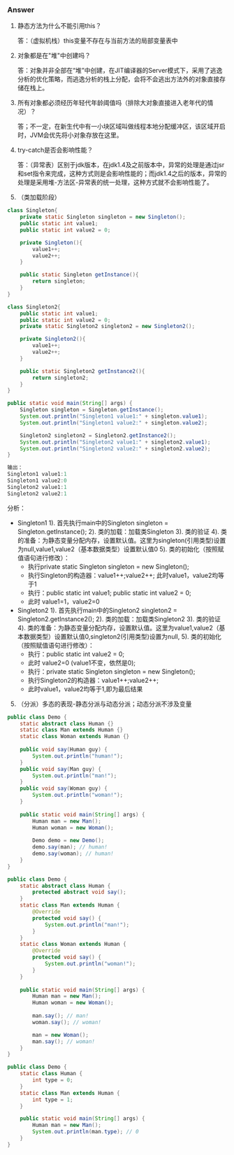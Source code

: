 ### Answer

1. 静态方法为什么不能引用this？

   答：（虚拟机栈）this变量不存在与当前方法的局部变量表中

2. 对象都是在"堆"中创建吗？

   答：对象并非全部在“堆”中创建，在JIT编译器的Server模式下，采用了逃逸分析的优化策略，而逃逸分析的栈上分配，会将不会逃出方法外的对象直接存储在栈上。

3. 所有对象都必须经历年轻代年龄阈值吗（排除大对象直接进入老年代的情况）？

   答；不一定，在新生代中有一小块区域叫做线程本地分配缓冲区，该区域开启时，JVM会优先将小对象存放在这里。

4. try-catch是否会影响性能？

   答：（异常表）区别于jdk版本，在jdk1.4及之前版本中，异常的处理是通过jsr和set指令来完成，这种方式则是会影响性能的；而jdk1.4之后的版本，异常的处理是采用堆-方法区-异常表的统一处理，这种方式就不会影响性能了。

5. （类加载阶段）

```java
class Singleton{
    private static Singleton singleton = new Singleton();
    public static int value1;
    public static int value2 = 0;

    private Singleton(){
        value1++;
        value2++;
    }

    public static Singleton getInstance(){
        return singleton;
    }
}
```

```java
class Singleton2{
    public static int value1;
    public static int value2 = 0;
    private static Singleton2 singleton2 = new Singleton2();

    private Singleton2(){
        value1++;
        value2++;
    }

    public static Singleton2 getInstance2(){
        return singleton2;
    }
}
```

```java
public static void main(String[] args) {
    Singleton singleton = Singleton.getInstance();
    System.out.println("Singleton1 value1:" + singleton.value1);
    System.out.println("Singleton1 value2:" + singleton.value2);

    Singleton2 singleton2 = Singleton2.getInstance2();
    System.out.println("Singleton2 value1:" + singleton2.value1);
    System.out.println("Singleton2 value2:" + singleton2.value2);
}

输出：
Singleton1 value1:1
Singleton1 value2:0
Singleton2 value1:1
Singleton2 value2:1
```

 分析：

 - Singleton1
   1). 首先执行main中的Singleton singleton = Singleton.getInstance(); 
    2). 类的加载：加载类Singleton 
    3). 类的验证 
    4). 类的准备：为静态变量分配内存，设置默认值。这里为singleton(引用类型)设置为null,value1,value2（基本数据类型）设置默认值0 
    5). 类的初始化（按照赋值语句进行修改）： 
   - 执行private static Singleton singleton = new Singleton(); 
   - 执行Singleton的构造器：value1++;value2++; 此时value1，value2均等于1 
   - 执行：public static int value1; public static int value2 = 0; 
   - 此时 value1=1，value2=0
- Singleton2
  1). 首先执行main中的Singleton2 singleton2 = Singleton2.getInstance2(); 
  2). 类的加载：加载类Singleton2 
  3). 类的验证 
  4). 类的准备：为静态变量分配内存，设置默认值。这里为value1,value2（基本数据类型）设置默认值0,singleton2(引用类型)设置为null, 
  5). 类的初始化（按照赋值语句进行修改）： 
    - 执行：public static int value2 = 0; 
    - 此时 value2=0 (value1不变，依然是0); 
    - 执行：private static Singleton singleton = new Singleton(); 
    - 执行Singleton2的构造器：value1++;value2++; 
    - 此时value1，value2均等于1,即为最后结果

5. （分派）多态的表现-静态分派与动态分派；动态分派不涉及变量

```java
public class Demo {
    static abstract class Human {}
    static class Man extends Human {}
    static class Woman extends Human {}
 
    public void say(Human guy) {
        System.out.println("human!");
    }
    public void say(Man guy) {
        System.out.println("man!");
    }
    public void say(Woman guy) {
        System.out.println("woman!");
    }
 
    public static void main(String[] args) {
        Human man = new Man();
        Human woman = new Woman();
 
        Demo demo = new Demo();
        demo.say(man); // human!
        demo.say(woman); // human!
    }
}
```

```java
public class Demo {
    static abstract class Human {
        protected abstract void say();
    }
    static class Man extends Human {
        @Override
        protected void say() {
            System.out.println("man!");
        }
    }
    static class Woman extends Human {
        @Override
        protected void say() {
            System.out.println("woman!");
        }
    }
 
    public static void main(String[] args) {
        Human man = new Man();
        Human woman = new Woman();
 
        man.say(); // man!
        woman.say(); // woman!

        man = new Woman();
        man.say(); // woman!
    }
}
```

```java
public class Demo {
    static class Human {
        int type = 0;
    }
    static class Man extends Human {
        int type = 1;
    }

    public static void main(String[] args) {
        Human man = new Man();
        System.out.println(man.type); // 0
    }
}
```


